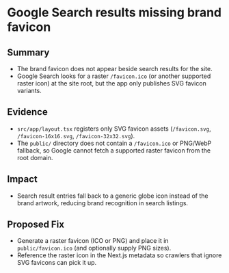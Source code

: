 # Google Search results missing brand favicon

## Summary
- The brand favicon does not appear beside search results for the site.
- Google Search looks for a raster `/favicon.ico` (or another supported raster icon) at the site root, but the app only publishes SVG favicon variants.

## Evidence
- `src/app/layout.tsx` registers only SVG favicon assets (`/favicon.svg`, `/favicon-16x16.svg`, `/favicon-32x32.svg`).
- The `public/` directory does not contain a `/favicon.ico` or PNG/WebP fallback, so Google cannot fetch a supported raster favicon from the root domain.

## Impact
- Search result entries fall back to a generic globe icon instead of the brand artwork, reducing brand recognition in search listings.

## Proposed Fix
- Generate a raster favicon (ICO or PNG) and place it in `public/favicon.ico` (and optionally supply PNG sizes).
- Reference the raster icon in the Next.js metadata so crawlers that ignore SVG favicons can pick it up.

